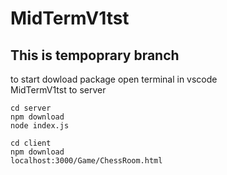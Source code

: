 # MidTermV1tst
## This is tempoprary branch


to start dowload package
open terminal in vscode <br>
MidTermV1tst to server
```
cd server 
npm download
node index.js

cd client
npm download
localhost:3000/Game/ChessRoom.html

```
